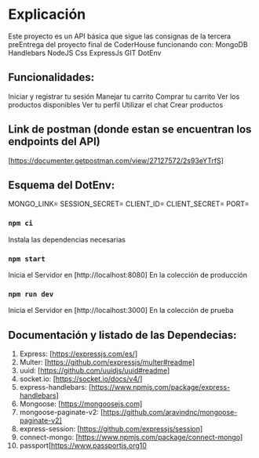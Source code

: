 # Explicación
Este proyecto es un API básica que sigue las consignas de la tercera preEntrega del proyecto final de CoderHouse funcionando con:
MongoDB
Handlebars
NodeJS
Css
ExpressJs
GIT
DotEnv

## Funcionalidades:
Iniciar y registrar tu sesión
Manejar tu carrito
Comprar tu carrito
Ver los productos disponibles
Ver tu perfil
Utilizar el chat
Crear productos 

## Link de postman (donde estan se encuentran los endpoints del API)
[https://documenter.getpostman.com/view/27127572/2s93eYTrfS]

## Esquema del DotEnv:
MONGO_LINK=
SESSION_SECRET=
CLIENT_ID=
CLIENT_SECRET=
PORT=

### `npm ci`
Instala las dependencias necesarias

### `npm start`
Inicia el Servidor en [http://localhost:8080]
En la colección de producción 

### `npm run dev`
Inicia el Servidor en [http://localhost:3000]
En la colección de prueba 


## Documentación y listado de las Dependecias:

1. Express: [https://expressjs.com/es/]
2. Multer: [https://github.com/expressjs/multer#readme]
3. uuid: [https://github.com/uuidjs/uuid#readme]
4. socket.io: [https://socket.io/docs/v4/]
5. express-handlebars: [https://www.npmjs.com/package/express-handlebars]
6. Mongoose: [https://mongoosejs.com]
7. mongoose-paginate-v2: [https://github.com/aravindnc/mongoose-paginate-v2]
8. express-session: [https://github.com/expressjs/session]
9. connect-mongo: [https://www.npmjs.com/package/connect-mongo]
10. passport[https://www.passportjs.org10